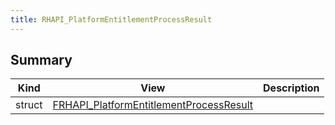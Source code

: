 ```yaml
---
title: RHAPI_PlatformEntitlementProcessResult
---
```


## Summary
| Kind | View | Description |
|------|------|-------------|
|struct|[FRHAPI_PlatformEntitlementProcessResult](/unreal-plugins/all/structfrhapi__platformentitlementprocessresult/#structFRHAPI__PlatformEntitlementProcessResult)||
